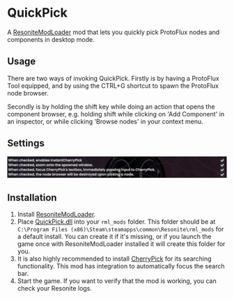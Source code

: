 # QuickPick
A [ResoniteModLoader](https://github.com/resonite-modding-group/ResoniteModLoader) mod that lets you quickly pick ProtoFlux nodes and components in desktop mode.

## Usage

There are two ways of invoking QuickPick. Firstly is by having a ProtoFlux Tool equipped, and by using the CTRL+G shortcut to spawn the ProtoFlux node browser.

Secondly is by holding the shift key while doing an action that opens the component browser, e.g. holding shift while clicking on 'Add Component' in an inspector, or while clicking 'Browse nodes' in your context menu.

## Settings
![QuickPick Settings menu](screenshots/settings.png)

## Installation
1. Install [ResoniteModLoader](https://github.com/resonite-modding-group/ResoniteModLoader).
1. Place [QuickPick.dll](https://github.com/jvyden/QuickPick/releases/latest/download/QuickPick.dll) into your `rml_mods` folder. This folder should be at `C:\Program Files (x86)\Steam\steamapps\common\Resonite\rml_mods` for a default install. You can create it if it's missing, or if you launch the game once with ResoniteModLoader installed it will create this folder for you.
1. It is also highly recommended to install [CherryPick](https://cyro.blue/cyro/CherryPick) for its searching functionality. This mod has integration to automatically focus the search bar.
1. Start the game. If you want to verify that the mod is working, you can check your Resonite logs.